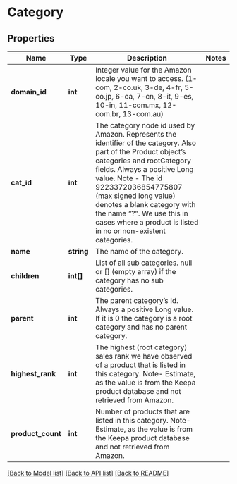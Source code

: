 # Category

## Properties
Name | Type | Description | Notes
------------ | ------------- | ------------- | -------------
**domain_id** | **int** | Integer value for the Amazon locale you want to access. (1-com, 2-co.uk, 3-de, 4-fr, 5-co.jp, 6-ca, 7-cn, 8-it, 9-es, 10-in, 11-com.mx, 12-com.br, 13-com.au) | 
**cat_id** | **int** | The category node id used by Amazon. Represents the identifier of the category. Also part of the Product object’s categories and rootCategory fields. Always a positive Long value. Note - The id 9223372036854775807 (max signed long value) denotes a blank category with the name “?”. We use this in cases where a product is listed in no or non-existent categories. | 
**name** | **string** | The name of the category. | 
**children** | **int[]** | List of all sub categories. null or [] (empty array) if the category has no sub categories. | 
**parent** | **int** | The parent category’s Id. Always a positive Long value. If it is 0 the category is a root category and has no parent category. | 
**highest_rank** | **int** | The highest (root category) sales rank we have observed of a product that is listed in this category. Note- Estimate, as the value is from the Keepa product database and not retrieved from Amazon. | 
**product_count** | **int** | Number of products that are listed in this category. Note- Estimate, as the value is from the Keepa product database and not retrieved from Amazon. | 

[[Back to Model list]](../README.md#documentation-for-models) [[Back to API list]](../README.md#documentation-for-api-endpoints) [[Back to README]](../README.md)


